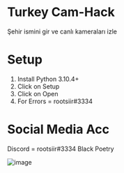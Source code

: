 # Turkey Cam-Hack
Şehir ismini gir ve canlı kameraları izle

# Setup
1. Install Python 3.10.4+
2. Click on Setup
3. Click on Open
4. For Errors = rootsiir#3334

# Social Media Acc
Discord = rootsiir#3334
Black Poetry

![image](https://user-images.githubusercontent.com/98325453/164951896-5e8cbc3f-0106-45dc-bd06-3b66b6f9f44a.png)
